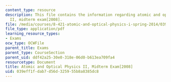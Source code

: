 ```yaml
---
content_type: resource
description: This file contains the information regarding atomic and optical physics
  II, midterm exam[2008].
file: /media/courses/8-421-atomic-and-optical-physics-i-spring-2014/039eff1fdab7d56d325955b8a8385dc8_MIT8_421S14_midterm2008.pdf
file_type: application/pdf
learning_resource_types:
- Exams
ocw_type: OCWFile
parent_title: Exams
parent_type: CourseSection
parent_uid: ddf42a25-30e0-318e-06d0-b613ea709fa4
resourcetype: Document
title: Atomic and Optical Physics II, Midterm Exam[2008]
uid: 039eff1f-dab7-d56d-3259-55b8a8385dc8
---
```

